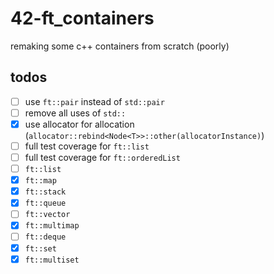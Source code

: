 # 42-ft_containers
remaking some c++ containers from scratch (poorly)

## todos
 - [ ] use `ft::pair` instead of `std::pair`
 - [ ] remove all uses of `std::`
 - [X] use allocator for allocation (`allocator::rebind<Node<T>>::other(allocatorInstance)`)
 - [ ] full test coverage for `ft::list`
 - [ ] full test coverage for `ft::orderedList`
 - [ ] `ft::list`
 - [X] `ft::map`
 - [X] `ft::stack`
 - [X] `ft::queue`
 - [ ] `ft::vector`
 - [X] `ft::multimap`
 - [ ] `ft::deque`
 - [X] `ft::set`
 - [X] `ft::multiset`
